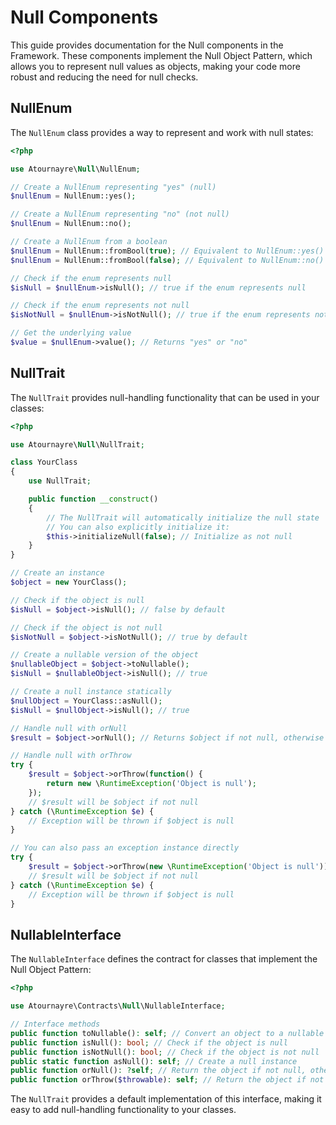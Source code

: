 # Null Components

This guide provides documentation for the Null components in the Framework. These components implement the Null Object Pattern, which allows you to represent null values as objects, making your code more robust and reducing the need for null checks.

## NullEnum

The `NullEnum` class provides a way to represent and work with null states:

```php
<?php

use Atournayre\Null\NullEnum;

// Create a NullEnum representing "yes" (null)
$nullEnum = NullEnum::yes();

// Create a NullEnum representing "no" (not null)
$nullEnum = NullEnum::no();

// Create a NullEnum from a boolean
$nullEnum = NullEnum::fromBool(true); // Equivalent to NullEnum::yes()
$nullEnum = NullEnum::fromBool(false); // Equivalent to NullEnum::no()

// Check if the enum represents null
$isNull = $nullEnum->isNull(); // true if the enum represents null

// Check if the enum represents not null
$isNotNull = $nullEnum->isNotNull(); // true if the enum represents not null

// Get the underlying value
$value = $nullEnum->value(); // Returns "yes" or "no"
```

## NullTrait

The `NullTrait` provides null-handling functionality that can be used in your classes:

```php
<?php

use Atournayre\Null\NullTrait;

class YourClass
{
    use NullTrait;

    public function __construct()
    {
        // The NullTrait will automatically initialize the null state
        // You can also explicitly initialize it:
        $this->initializeNull(false); // Initialize as not null
    }
}

// Create an instance
$object = new YourClass();

// Check if the object is null
$isNull = $object->isNull(); // false by default

// Check if the object is not null
$isNotNull = $object->isNotNull(); // true by default

// Create a nullable version of the object
$nullableObject = $object->toNullable();
$isNull = $nullableObject->isNull(); // true

// Create a null instance statically
$nullObject = YourClass::asNull();
$isNull = $nullObject->isNull(); // true

// Handle null with orNull
$result = $object->orNull(); // Returns $object if not null, otherwise returns a null instance

// Handle null with orThrow
try {
    $result = $object->orThrow(function() {
        return new \RuntimeException('Object is null');
    });
    // $result will be $object if not null
} catch (\RuntimeException $e) {
    // Exception will be thrown if $object is null
}

// You can also pass an exception instance directly
try {
    $result = $object->orThrow(new \RuntimeException('Object is null'));
    // $result will be $object if not null
} catch (\RuntimeException $e) {
    // Exception will be thrown if $object is null
}
```

## NullableInterface

The `NullableInterface` defines the contract for classes that implement the Null Object Pattern:

```php
<?php

use Atournayre\Contracts\Null\NullableInterface;

// Interface methods
public function toNullable(): self; // Convert an object to a nullable version
public function isNull(): bool; // Check if the object is null
public function isNotNull(): bool; // Check if the object is not null
public static function asNull(): self; // Create a null instance
public function orNull(): ?self; // Return the object if not null, otherwise return a null instance
public function orThrow($throwable): self; // Return the object if not null, otherwise throw an exception
```

The `NullTrait` provides a default implementation of this interface, making it easy to add null-handling functionality to your classes.
